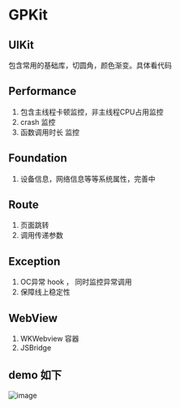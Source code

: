 # GPKit

## UIKit
包含常用的基础库，切圆角，颜色渐变。具体看代码

## Performance
1. 包含主线程卡顿监控，非主线程CPU占用监控
2. crash 监控
3. 函数调用时长 监控

## Foundation
1. 设备信息，网络信息等等系统属性，完善中

## Route
1. 页面跳转
2. 调用传递参数

## Exception
1. OC异常 hook ， 同时监控异常调用
2. 保障线上稳定性

## WebView
1. WKWebview 容器
2. JSBridge


## demo 如下
![image](https://github.com/CocodingLee/GPKit/blob/master/demo.gif)
